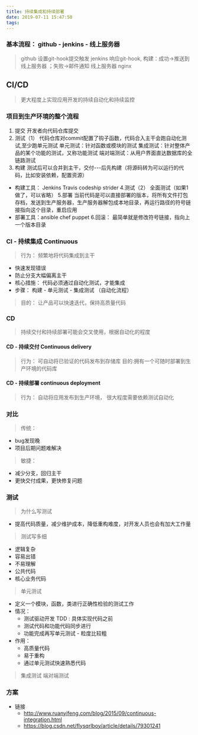 ```yaml
---
title: 持续集成和持续部署
date: 2019-07-11 15:47:50
tags:
---
```

### 基本流程： github - jenkins - 线上服务器
> github 设置git-hook提交触发
> jenkins 响应git-hook, 构建：成功->推送到线上服务器 ；失败->邮件通知
> 线上服务器 nginx 

## CI/CD
> 更大程度上实现应用开发的持续自动化和持续监控
### 项目到生产环境的整个流程
1. 提交 开发者向代码仓库提交
2. 测试（1） 代码仓库对commit配置了钩子函数，代码合入主干会跑自动化测试,至少跑单元测试
单元测试：针对函数或模块的测试
集成测试：针对整体产品的某个功能的测试，又称功能测试
端对端测试：从用户界面直达数据库的全链路测试
3. 构建
测试后可以合并到主干，交付---后先构建（将源码转为可以运行的代码，比如安装依赖，配置资源）
- 构建工具： Jenkins Travis codeship strider
4.测试（2）
全面测试（如果1做了，可以省略）
5.部署
当前代码是可以直接部署的版本，将所有文件打包存档，发送到生产服务器，生产服务器解包成本地目录，再运行路径的符号链接指向这个目录，重启应用
- 部署工具：ansible chef puppet
6.回滚： 最简单就是修改符号链接，指向上一个版本目录 
### CI - 持续集成 Continuous 
> 行为： 频繁地将代码集成到主干 
- 快速发现错误
- 防止分支大幅偏离主干
- 核心措施： 代码必须通过自动化测试，才能集成
- 步骤： 构建 - 单元测试 - 集成测试 （自动化流程）
> 目的： 让产品可以快速迭代，保持高质量代码

### CD
> 持续交付和持续部署可能会交叉使用，根据自动化的程度
#### CD - 持续交付 Continuous delivery
> 行为： 可自动将已验证的代码发布到存储库
> 目的:拥有一个可随时部署到生产环境的代码库
#### CD - 持续部署 continuous deployment
> 行为： 自动将应用发布到生产环境， 很大程度需要依赖测试自动化
### 对比
> 传统：
  - bug发现晚
  - 项目后期问题难解决
> 敏捷：
  - 减少分支，回归主干
  - 更快交付成果，更快修复问题
### 测试
> 为什么写测试
- 提高代码质量，减少维护成本，降低重构难度，对开发人员也会有加大工作量
> 测试写多细
- 逻辑复杂
- 容易出错
- 不易理解
- 公共代码
- 核心业务代码

> 单元测试
- 定义一个模块，函数，类进行正确性检验的测试工作
- 情况：
  - 测试驱动开发 TDD : 具体实现代码之前
  - 测试代码和功能代码同步进行
  - 功能完成再写单元测试 - 粒度比较粗
- 作用：
  - 高质量代码
  - 易于重构
  - 通过单元测试快速熟悉代码
> 集成测试
> 端对端测试
### 方案
- 链接
  - http://www.ruanyifeng.com/blog/2015/09/continuous-integration.html
  - https://blog.csdn.net/flysqrlboy/article/details/79301241
